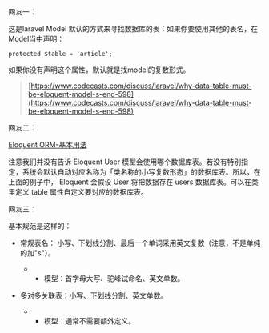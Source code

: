 网友一：

这是laravel Model 默认的方式来寻找数据库的表：如果你要使用其他的表名，在Model当中声明：

```
protected $table = 'article';
```

如果你没有声明这个属性，默认就是找model的复数形式。

> [https://www.codecasts.com/discuss/laravel/why-data-table-must-be-eloquent-model-s-end-598](https://www.codecasts.com/discuss/laravel/why-data-table-must-be-eloquent-model-s-end-598)



网友二：

[Eloquent ORM-基本用法](http://v4.golaravel.com/docs/4.2/eloquent#basic-usage)

注意我们并没有告诉 Eloquent User 模型会使用哪个数据库表。若没有特别指定，系统会默认自动对应名称为「类名称的小写复数形态」的数据库表。所以，在上面的例子中， Eloquent 会假设 User 将把数据存在 users 数据库表。可以在类里定义 table 属性自定义要对应的数据库表。



网友三：

基本规范是这样的：

  


* 常规表名： 小写、下划线分割、最后一个单词采用英文复数（注意，不是单纯的加"s"）。
 
  * - 模型：首字母大写、驼峰试命名、英文单数。
* 多对多关联表：小写、下划线分割、英文单数。
 
  * - 模型：通常不需要额外定义。



